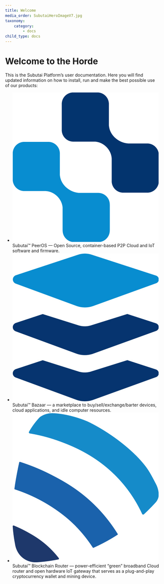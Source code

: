 ```yaml
---
title: Welcome
media_order: SubutaiHeroImageV7.jpg
taxonomy:
    category:
        - docs
child_type: docs
---
```


# Welcome to the Horde

<!-- ![](SubutaiHeroImageV7.jpg) -->

This is the Subutai Platform’s user documentation. Here you will find updated information on how to install, run and make the best possible use of our products:

* ![](logo-peer-os-web-noshadow.jpg) Subutai™ PeerOS — Open Source, container-based P2P Cloud and IoT software and firmware.
* ![](logo-bazaar-noshadow.jpg) Subutai™ Bazaar — a marketplace to buy/sell/exchange/barter devices, cloud applications, and idle computer resources.
* ![](logo-router-noshadow.jpg) Subutai™ Blockchain Router — power-efficient “green” broadband Cloud router and open hardware IoT gateway that serves as a plug-and-play cryptocurrency wallet and mining device.